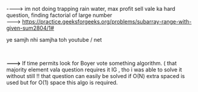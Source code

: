 ----> im not doing trapping rain water, max profit sell vale ka hard question, finding factorial of large number
<br>
---> https://practice.geeksforgeeks.org/problems/subarray-range-with-given-sum2804/1#

ye samjh nhi samjha toh youtube / net

<br>

<b>---></b> If time permits look for Boyer vote something algorithm. ( that majority element vala question requires it IG , tho i was able to solve it without still !! that question can easily be solved if  O(N) extra spaced is used but for O(1) space this algo is required.
